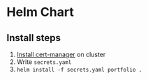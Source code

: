 # Helm Chart

## Install steps

1. [Install cert-manager](https://cert-manager.io/docs/installation/helm/) on cluster
2. Write `secrets.yaml`
3. `helm install -f secrets.yaml portfolio .`
